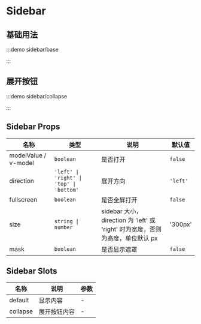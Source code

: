 # Sidebar

## 基础用法

:::demo sidebar/base

:::

## 展开按钮

:::demo sidebar/collapse

:::

## Sidebar Props

| 名称                 | 类型                                     | 说明                                                                           | 默认值   |
| -------------------- | ---------------------------------------- | ------------------------------------------------------------------------------ | -------- |
| modelValue / v-model | `boolean`                                | 是否打开                                                                       | `false`  |
| direction            | `'left' \| 'right' \| 'top' \| 'bottom'` | 展开方向                                                                       | `'left'` |
| fullscreen           | `boolean`                                | 是否全屏打开                                                                   | `false`  |
| size                 | `string \| number`                       | sidebar 大小，direction 为 'left' 或 'right' 时为宽度，否则为高度，单位默认 px | '300px'  |
| mask                 | `boolean`                                | 是否显示遮罩                                                                   | `false`  |

## Sidebar Slots

| 名称     | 说明         | 参数 |
| -------- | ------------ | ---- |
| default  | 显示内容     | -    |
| collapse | 展开按钮内容 | -    |
